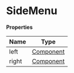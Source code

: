 <h1>SideMenu</h1>

**Properties**

| Name | Type |
| --- | --- |
| left | <a href="https://wix.github.io/react-native-navigation/v2/#/docs/Component">Component</a> | 
| right | <a href="https://wix.github.io/react-native-navigation/v2/#/docs/Component">Component</a> | 


